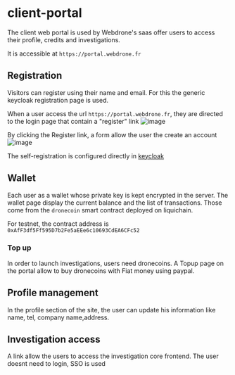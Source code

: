 # client-portal

The client web portal is used by Webdrone's saas offer users to access their profile, credits and investigations.

It is accessible at `https://portal.webdrone.fr`

## Registration
Visitors can register using their name and email.
For this the generic keycloak registration page is used.

When a user access the url `https://portal.webdrone.fr`, they are directed to the login page that contain a "register" link
![image](https://user-images.githubusercontent.com/16659140/185819406-f0ad4b2f-f78a-4fcb-bde7-a4a28da3c9a9.png)

By clicking the Register link, a form allow the user the create an account
![image](https://user-images.githubusercontent.com/16659140/185819477-5f28a909-1fba-4dc7-88c3-64ae614e6cb5.png)

The self-registration is configured directly in [keycloak](https://www.keycloak.org/docs/latest/server_admin/#con-user-registration_server_administration_guide)


## Wallet
Each user as a wallet whose private key is kept encrypted in the server.
The wallet page display the current balance and the list of transactions.
Those come from the `dronecoin` smart contract deployed on liquichain. 

For testnet, the contract address is `0xAfF3df5Ff595D7b2Fe5aEEe6c10693CdEA6CFc52`

### Top up
In order to launch investigations, users need dronecoins.
A Topup page on the portal allow to buy dronecoins with Fiat money using paypal.

## Profile management
In the profile section of the site, the user can update his information like name, tel, company name,address.

## Investigation access
A link allow the users to access the investigation core frontend. The user doesnt need to login, SSO is used
